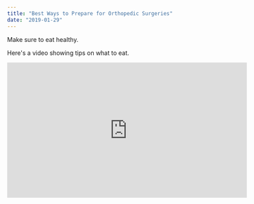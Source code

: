 ```yaml
---
title: "Best Ways to Prepare for Orthopedic Surgeries"
date: "2019-01-29"
---
```


Make sure to eat healthy.

Here's a video showing tips on what to eat.

<iframe width="560" height="315" src="https://www.youtube.com/embed/?v=VUyEPf-IvdM&t=3s" frameborder="0" allowfullscreen></iframe>
